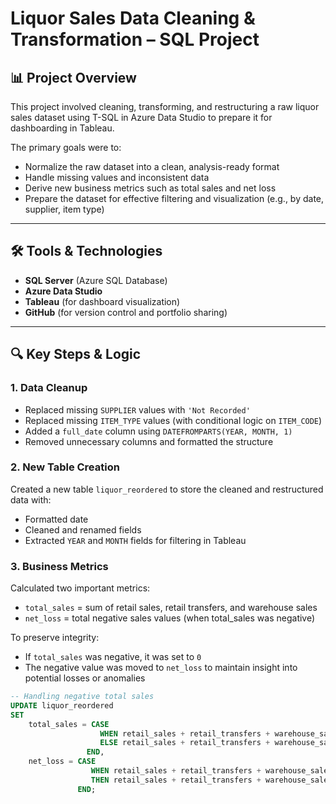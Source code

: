 # Liquor Sales Data Cleaning & Transformation – SQL Project

## 📊 Project Overview

This project involved cleaning, transforming, and restructuring a raw liquor sales dataset using T-SQL in Azure Data Studio to prepare it for dashboarding in Tableau. 

The primary goals were to:
- Normalize the raw dataset into a clean, analysis-ready format
- Handle missing values and inconsistent data
- Derive new business metrics such as total sales and net loss
- Prepare the dataset for effective filtering and visualization (e.g., by date, supplier, item type)

---

## 🛠️ Tools & Technologies
- **SQL Server** (Azure SQL Database)
- **Azure Data Studio**
- **Tableau** (for dashboard visualization)
- **GitHub** (for version control and portfolio sharing)

---

## 🔍 Key Steps & Logic

### 1. Data Cleanup
- Replaced missing `SUPPLIER` values with `'Not Recorded'`
- Replaced missing `ITEM_TYPE` values (with conditional logic on `ITEM_CODE`)
- Added a `full_date` column using `DATEFROMPARTS(YEAR, MONTH, 1)`
- Removed unnecessary columns and formatted the structure

### 2. New Table Creation
Created a new table `liquor_reordered` to store the cleaned and restructured data with:
- Formatted date
- Cleaned and renamed fields
- Extracted `YEAR` and `MONTH` fields for filtering in Tableau

### 3. Business Metrics
Calculated two important metrics:
- `total_sales` = sum of retail sales, retail transfers, and warehouse sales
- `net_loss` = total negative sales values (when total_sales was negative)

To preserve integrity:
- If `total_sales` was negative, it was set to `0`
- The negative value was moved to `net_loss` to maintain insight into potential losses or anomalies

```sql
-- Handling negative total sales
UPDATE liquor_reordered
SET 
    total_sales = CASE
                    WHEN retail_sales + retail_transfers + warehouse_sales < 0 THEN 0 
                    ELSE retail_sales + retail_transfers + warehouse_sales
                 END,
    net_loss = CASE
                  WHEN retail_sales + retail_transfers + warehouse_sales < 0
                  THEN retail_sales + retail_transfers + warehouse_sales
               END;
